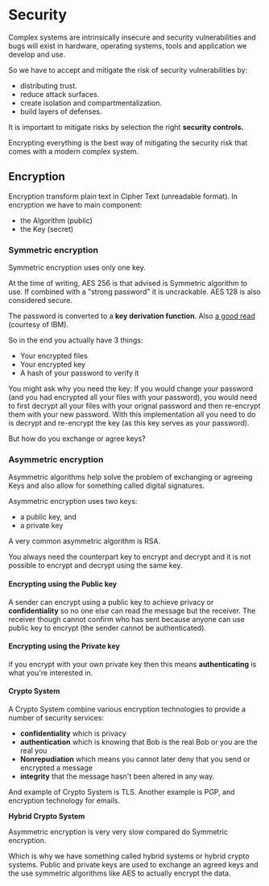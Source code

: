 # Security

Complex systems are intrinsically insecure and security vulnerabilities and bugs will exist in hardware, operating systems, tools and application we develop and use.

So we have to accept and mitigate the risk of security vulnerabilities by:

* distributing trust.
* reduce attack surfaces.
* create isolation and compartmentalization.
* build layers of defenses.

It is important to mitigate risks by selection the right **security controls.**

Encrypting everything is the best way of mitigating the security risk that comes with a modern complex system. 

## Encryption

Encryption transform plain text in Cipher Text \(unreadable format\). In encryption we have to main component: 

* the Algorithm \(public\)
* the Key \(secret\)

### Symmetric encryption

Symmetric encryption uses only one key.

At the time of writing, AES 256 is that advised is Symmetric algorithm to use. If combined with a "strong password" it is uncrackable. AES 128 is also considered secure.

The password is converted to a **key derivation function**. Also [a good read](http://pic.dhe.ibm.com/infocenter/initiate/v9r5/index.jsp?topic=/com.ibm.einstall.doc/topics/t_einstall_GenerateAESkey.html) \(courtesy of IBM\).

So in the end you actually have 3 things:

* Your encrypted files
* Your encrypted key
* A hash of your password to verify it

You might ask why you need the key: If you would change your password \(and you had encrypted all your files with your password\), you would need to first decrypt all your files with your orignal password and then re-encrypt them with your new password. With this implementation all you need to do is decrypt and re-encrypt the key \(as this key serves as your password\).

But how do you exchange or agree keys? 

### Asymmetric encryption

Asymmetric algorithms help solve the problem of exchanging or agreeing Keys and also allow for something called digital signatures.

Asymmetric encryption uses two keys:

* a public key, and
* a private key

A very common asymmetric algorithm is RSA.

You always need the counterpart key to encrypt and decrypt and it is not possible to encrypt and decrypt using the same key.

#### Encrypting using the Public key

A sender can encrypt using a public key to achieve privacy or **confidentiality** so no one else can read the message but the receiver. The receiver though cannot confirm who has sent because anyone can use public key to encrypt \(the sender cannot be authenticated\).

#### Encrypting using the Private key

if you encrypt with your own private key then this means **authenticating** is what you're interested in.

#### Crypto System

A Crypto System combine  various encryption technologies to provide a number of security services:

* **confidentiality** which is privacy 
* **authentication** which is knowing that Bob is the real Bob or you are the real you 
* **Nonrepudiation** which means you cannot later deny that you send or encrypted a message
* **integrity** that the message hasn't been altered in any way.

And example of Crypto System is TLS. Another example is PGP, and encryption technology for emails.

**Hybrid Crypto System**

Asymmetric encryption is very very slow compared do Symmetric encryption.

Which is why we have something called hybrid systems or hybrid crypto systems. Public and private keys are used to exchange an agreed keys and the  use symmetric algorithms like AES to actually encrypt the data.


